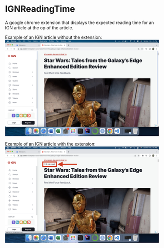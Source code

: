 # IGNReadingTime

A google chrome extension that displays the expected reading time for an IGN article at the op of the article.

Example of an IGN article without the extension:
![No Extension](images/WithoutExtension.png)

Example of an IGN article with the extension:
![With Extension](images/WithExtension.png)